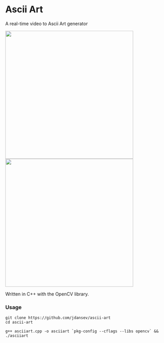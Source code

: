 # Ascii Art
A real-time video to Ascii Art generator

<p align="left">
  <img src="./demo-ascii.gif" width="400" >
  <img src="./demo-original.gif" width="400" >
</p>

Written in C++ with the OpenCV library.

### Usage

```
git clone https://github.com/jdansev/ascii-art
cd ascii-art
```

```
g++ asciiart.cpp -o asciiart `pkg-config --cflags --libs opencv` && ./asciiart
```
